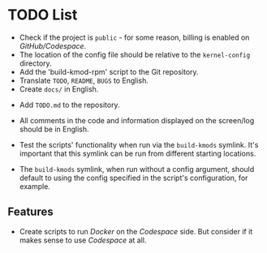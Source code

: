 # TODO List

- Check if the project is `public` - for some reason, billing is enabled on *GitHub/Codespace*.
- The location of the config file should be relative to the `kernel-config` directory.
- Add the 'build-kmod-rpm' script to the Git repository.
- Translate `TODO`, `README`, `BUGS` to English.
- Create `docs/` in English.

+ Add `TODO.md` to the repository.

+ All comments in the code and information displayed on the screen/log should be in English.

+ Test the scripts' functionality when run via the `build-kmods` symlink. It's important that this symlink can be run from different starting locations.

+ The `build-kmods` symlink, when run without a config argument, should default to using the config specified in the script's configuration, for example.

## Features

- Create scripts to run *Docker* on the *Codespace* side. But consider if it makes sense to use *Codespace* at all.
